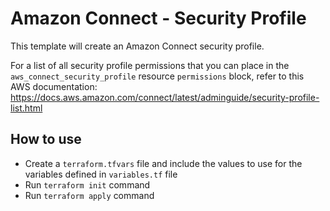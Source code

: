 # Amazon Connect - Security Profile

This template will create an Amazon Connect security profile. 

For a list of all security profile permissions that you can place in the `aws_connect_security_profile` resource `permissions` block, refer to this AWS documentation: https://docs.aws.amazon.com/connect/latest/adminguide/security-profile-list.html

## How to use
- Create a `terraform.tfvars` file and include the values to use for the variables defined in `variables.tf` file
- Run `terraform init` command
- Run `terraform apply` command